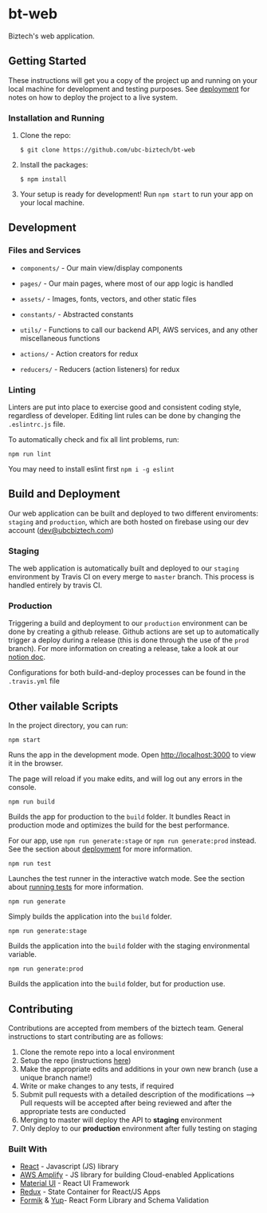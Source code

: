 # bt-web
Biztech's web application.

## Getting Started

These instructions will get you a copy of the project up and running on your local machine for development and testing purposes. See [deployment](#deployment) for notes on how to deploy the project to a live system.

### Installation and Running

1. Clone the repo:

    ```
    $ git clone https://github.com/ubc-biztech/bt-web
    ```

2. Install the packages:

    ```
    $ npm install
    ```

3. Your setup is ready for development! Run `npm start` to run your app on your local machine.


## Development

### Files and Services

* `components/` - Our main view/display components
* `pages/` - Our main pages, where most of our app logic is handled

* `assets/` - Images, fonts, vectors, and other static files
* `constants/` - Abstracted constants
* `utils/` - Functions to call our backend API, AWS services, and any other miscellaneous functions

* `actions/` - Action creators for redux
* `reducers/` - Reducers (action listeners) for redux

### Linting

Linters are put into place to exercise good and consistent coding style, regardless of developer. Editing lint rules can be done by changing the `.eslintrc.js` file.

To automatically check and fix all lint problems, run:
```
npm run lint
```
You may need to install eslint first `npm i -g eslint`

## Build and Deployment

Our web application can be built and deployed to two different enviroments: `staging` and `production`, which are both hosted on firebase using our dev account (dev@ubcbiztech.com)

### Staging

The web application is automatically built and deployed to our `staging` environment by Travis CI on every merge to `master` branch. This process is handled entirely by travis CI.

### Production

Triggering a build and deployment to our `production` environment can be done by creating a github release. Github actions are set up to automatically trigger a deploy during a release (this is done through the use of the `prod` branch). For more information on creating a release, take a look at our [notion doc](https://www.notion.so/76b97d59214d4d29b4db6b9e5c4692e1).

Configurations for both build-and-deploy processes can be found in the `.travis.yml` file


## Other vailable Scripts

In the project directory, you can run:

```
npm start
```
Runs the app in the development mode. Open [http://localhost:3000](http://localhost:3000) to view it in the browser.

The page will reload if you make edits, and will log out any errors in the console.

```
npm run build
```
Builds the app for production to the `build` folder.
It bundles React in production mode and optimizes the build for the best performance.

For our app, use `npm run generate:stage` or `npm run generate:prod` instead. See the section about [deployment](https://facebook.github.io/create-react-app/docs/deployment) for more information.

```
npm run test
```
Launches the test runner in the interactive watch mode.
See the section about [running tests](https://facebook.github.io/create-react-app/docs/running-tests) for more information.

```
npm run generate
```
Simply builds the application into the `build` folder.

```
npm run generate:stage
```
Builds the application into the `build` folder with the staging environmental variable.

```
npm run generate:prod
```
Builds the application into the `build` folder, but for production use.


## Contributing
Contributions are accepted from members of the biztech team. General instructions to start contributing are as follows:

1. Clone the remote repo into a local environment
2. Setup the repo (instructions [here](#getting-started))
3. Make the appropriate edits and additions in your own new branch (use a unique branch name!)
4. Write or make changes to any tests, if required
5. Submit pull requests with a detailed description of the modifications
--> Pull requests will be accepted after being reviewed and after the appropriate tests are conducted
6. Merging to master will deploy the API to **staging** environment
7. Only deploy to our **production** environment after fully testing on staging

### Built With

* [React](https://reactjs.org/) - Javascript (JS) library
* [AWS Amplify](https://aws-amplify.github.io/amplify-js/api/) - JS library for building Cloud-enabled Applications
* [Material UI](https://material-ui.com/) - React UI Framework
* [Redux](https://redux.js.org/) - State Container for React/JS Apps
* [Formik](https://formik.org/) & [Yup](https://github.com/jquense/yup)- React Form Library and Schema Validation
